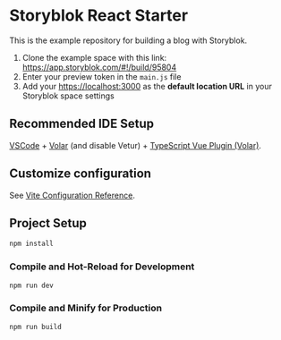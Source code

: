 # Storyblok React Starter

This is the example repository for building a blog with Storyblok.

1. Clone the example space with this link: <https://app.storyblok.com/#!/build/95804>
2. Enter your preview token in the `main.js` file
3. Add your [https://localhost:3000](https://localhost:3000) as the **default location URL** in your Storyblok space settings

## Recommended IDE Setup

[VSCode](https://code.visualstudio.com/) + [Volar](https://marketplace.visualstudio.com/items?itemName=johnsoncodehk.volar) (and disable Vetur) + [TypeScript Vue Plugin (Volar)](https://marketplace.visualstudio.com/items?itemName=johnsoncodehk.vscode-typescript-vue-plugin).

## Customize configuration

See [Vite Configuration Reference](https://vitejs.dev/config/).

## Project Setup

```sh
npm install
```

### Compile and Hot-Reload for Development

```sh
npm run dev
```

### Compile and Minify for Production

```sh
npm run build
```